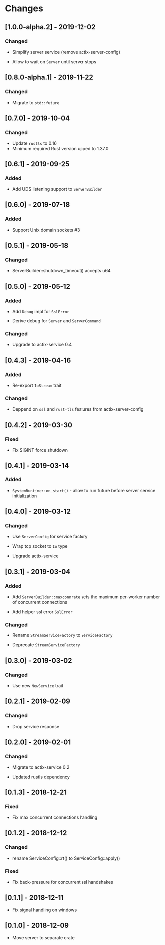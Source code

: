 # Changes

## [1.0.0-alpha.2] - 2019-12-02

### Changed

* Simplify server service (remove actix-server-config)

* Allow to wait on `Server` until server stops


## [0.8.0-alpha.1] - 2019-11-22

### Changed

* Migrate to `std::future`


## [0.7.0] - 2019-10-04

### Changed

* Update `rustls` to 0.16
* Minimum required Rust version upped to 1.37.0


## [0.6.1] - 2019-09-25

### Added

* Add UDS listening support to `ServerBuilder`


## [0.6.0] - 2019-07-18

### Added

* Support Unix domain sockets #3


## [0.5.1] - 2019-05-18

### Changed

* ServerBuilder::shutdown_timeout() accepts u64


## [0.5.0] - 2019-05-12

### Added

* Add `Debug` impl for `SslError`

* Derive debug for `Server` and `ServerCommand`

### Changed

* Upgrade to actix-service 0.4


## [0.4.3] - 2019-04-16

### Added

* Re-export `IoStream` trait

### Changed

* Deppend on `ssl` and `rust-tls` features from actix-server-config


## [0.4.2] - 2019-03-30

### Fixed

* Fix SIGINT force shutdown


## [0.4.1] - 2019-03-14

### Added

* `SystemRuntime::on_start()` - allow to run future before server service initialization


## [0.4.0] - 2019-03-12

### Changed

* Use `ServerConfig` for service factory

* Wrap tcp socket to `Io` type

* Upgrade actix-service


## [0.3.1] - 2019-03-04

### Added

* Add `ServerBuilder::maxconnrate` sets the maximum per-worker number of concurrent connections

* Add helper ssl error `SslError`


### Changed

* Rename `StreamServiceFactory` to `ServiceFactory`

* Deprecate `StreamServiceFactory`


## [0.3.0] - 2019-03-02

### Changed

* Use new `NewService` trait


## [0.2.1] - 2019-02-09

### Changed

* Drop service response


## [0.2.0] - 2019-02-01

### Changed

* Migrate to actix-service 0.2

* Updated rustls dependency


## [0.1.3] - 2018-12-21

### Fixed

* Fix max concurrent connections handling


## [0.1.2] - 2018-12-12

### Changed

* rename ServiceConfig::rt() to ServiceConfig::apply()


### Fixed

* Fix back-pressure for concurrent ssl handshakes


## [0.1.1] - 2018-12-11

* Fix signal handling on windows


## [0.1.0] - 2018-12-09

* Move server to separate crate
